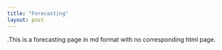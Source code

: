 ```yaml
---
title: "Forecasting"
layout: post
---
```


.This is a forecasting page in md format with no corresponding html page.